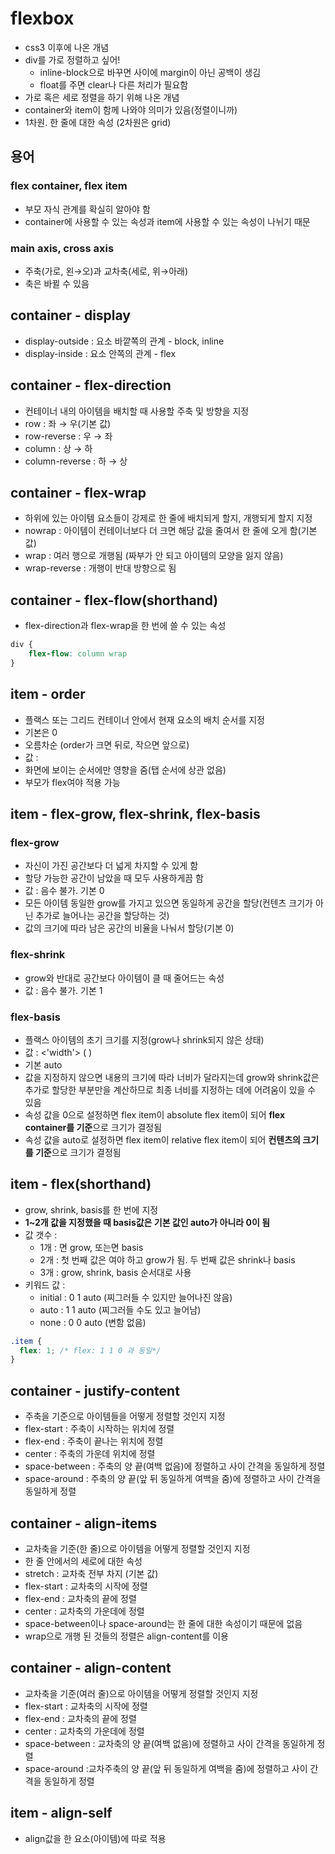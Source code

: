 # flexbox

- css3 이후에 나온 개념
- div를 가로 정렬하고 싶어!
    - inline-block으로 바꾸면 사이에 margin이 아닌 공백이 생김
    - float를 주면 clear나 다른 처리가 필요함
- 가로 혹은 세로 정렬을 하기 위해 나온 개념
- container와 item이 함께 나와야 의미가 있음(정렬이니까)
- 1차원. 한 줄에 대한 속성 (2차원은 grid)

## 용어

### flex container, flex item

- 부모 자식 관계를 확실히 알아야 함
- container에 사용할 수 있는 속성과 item에 사용할 수 있는 속성이 나뉘기 때문

### main axis, cross axis

- 주축(가로, 왼→오)과 교차축(세로, 위→아래)
- 축은 바뀔 수 있음

## container - display

- display-outside : 요소 바깥쪽의 관계 - block, inline
- display-inside : 요소 안쪽의 관계 - flex

## container - flex-direction

- 컨테이너 내의 아이템을 배치할 때 사용할 주축 및 방향을 지정
- row : 좌 → 우(기본 값)
- row-reverse : 우 → 좌
- column : 상 → 하
- column-reverse : 하 → 상

## container - flex-wrap

- 하위에 있는 아이템 요소들이 강제로 한 줄에 배치되게 할지, 개행되게 할지 지정
- nowrap : 아이템이 컨테이너보다 더 크면 해당 값을 줄여서 한 줄에 오게 함(기본 값)
- wrap : 여러 행으로 개행됨 (짜부가 안 되고 아이템의 모양을 잃지 않음)
- wrap-reverse : 개행이 반대 방향으로 됨

## container - flex-flow(shorthand)

- flex-direction과 flex-wrap을 한 번에 쓸 수 있는 속성

```css
div {
	flex-flow: column wrap
}
```

## item - order

- 플랙스 또는 그리드 컨테이너 안에서 현재 요소의 배치 순서를 지정
- 기본은 0
- 오름차순 (order가 크면 뒤로, 작으면 앞으로)
- 값 : <integer>
- 화면에 보이는 순서에만 영향을 줌(탭 순서에 상관 없음)
- 부모가 flex여야 적용 가능

## item - flex-grow, flex-shrink, flex-basis

### flex-grow

- 자신이 가진 공간보다 더 넓게 차지할 수 있게 함
- 할당 가능한 공간이 남았을 때 모두 사용하게끔 함
- 값 : <number> 음수 불가. 기본 0
- 모든 아이템 동일한 grow를 가지고 있으면 동일하게 공간을 할당(컨텐츠 크기가 아닌 추가로 늘어나는 공간을 할당하는 것)
- 값의 크기에 따라 남은 공간의 비율을 나눠서 할당(기본 0)

### flex-shrink

- grow와 반대로 공간보다 아이템이 클 때 줄어드는 속성
- 값 : <number> 음수 불가. 기본 1

### flex-basis

- 플랙스 아이템의 초기 크기를 지정(grow나 shrink되지 않은 상태)
- 값 : <'width'> (<length> <percentage>)
- 기본 auto
- 값을 지정하지 않으면 내용의 크기에 따라 너비가 달라지는데 grow와 shrink값은 추가로 할당한 부분만을 계산하므로 최종 너비를 지정하는 데에 어려움이 있을 수 있음
- 속성 값을 0으로 설정하면 flex item이 absolute flex item이 되어 **flex container를 기준**으로 크기가 결정됨
- 속성 값을 auto로 설정하면 flex item이 relative flex item이 되어 **컨텐츠의 크기를 기준**으로 크기가 결정됨

## item - flex(shorthand)

- grow, shrink, basis를 한 번에 지정
- **1~2개 값을 지정했을 때 basis값은 기본 값인 auto가 아니라 0이 됨**
- 값 갯수 :
    - 1개 : <number>면 grow, <length>또는<percentage>면 basis
    - 2개 : 첫 번째 값은 <number>여야 하고 grow가 됨. 두 번째 값은 shrink나 basis
    - 3개 : grow, shrink, basis 순서대로 사용
- 키워드 값 :
    - initial : 0 1 auto (찌그러들 수 있지만 늘어나진 않음)
    - auto  : 1 1 auto (찌그러들 수도 있고 늘어남)
    - none : 0 0 auto (변함 없음)
```css
.item {
  flex: 1; /* flex: 1 1 0 과 동일*/
}
```

## container - justify-content

- 주축을 기준으로 아이템들을 어떻게 정렬할 것인지 지정
- flex-start : 주축이 시작하는 위치에 정렬
- flex-end : 주축이 끝나는 위치에 정렬
- center : 주축의 가운데 위치에 정렬
- space-between : 주축의 양 끝(여백 없음)에 정렬하고 사이 간격을 동일하게 정렬
- space-around : 주축의 양 끝(앞 뒤 동일하게 여백을 줌)에 정렬하고 사이 간격을 동일하게 정렬

## container - align-items

- 교차축을 기준(한 줄)으로 아이템을 어떻게 정렬할 것인지 지정
- 한 줄 안에서의 세로에 대한 속성
- stretch : 교차축 전부 차지 (기본 값)
- flex-start : 교차축의 시작에 정렬
- flex-end : 교차축의 끝에 정렬
- center : 교차축의 가운데에 정렬
- space-between이나 space-around는 한 줄에 대한 속성이기 때문에 없음
- wrap으로 개행 된 것들의 정렬은 align-content를 이용

## container - align-content

- 교차축을 기준(여러 줄)으로 아이템을 어떻게 정렬할 것인지 지정
- flex-start : 교차축의 시작에 정렬
- flex-end : 교차축의 끝에 정렬
- center : 교차축의 가운데에 정렬
- space-between : 교차축의 양 끝(여백 없음)에 정렬하고 사이 간격을 동일하게 정렬
- space-around :교차주축의 양 끝(앞 뒤 동일하게 여백을 줌)에 정렬하고 사이 간격을 동일하게 정렬

## item - align-self

- align값을 한 요소(아이템)에 따로 적용